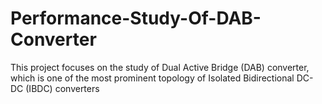 # Performance-Study-Of-DAB-Converter
This project  focuses on the study of Dual Active Bridge (DAB) converter, which is one of the most prominent topology of Isolated Bidirectional DC-DC (IBDC) converters
